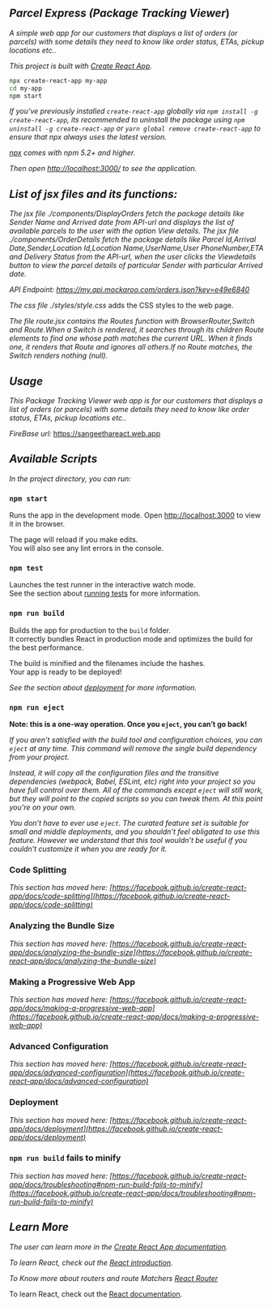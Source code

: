 ## _Parcel Express (Package Tracking Viewer_)

_A simple web app for our customers that displays a list of orders (or parcels)
with some details they need to know like order status, ETAs, pickup locations etc.._

_This project is built with [Create React App](https://github.com/facebook/create-react-app)._

```sh
npx create-react-app my-app
cd my-app
npm start
```

_If you've previously installed `create-react-app` globally via `npm install -g create-react-app`, its recommended to uninstall the package using `npm uninstall -g create-react-app` or `yarn global remove create-react-app` to ensure that npx always uses the latest version._

_[npx](https://medium.com/@maybekatz/introducing-npx-an-npm-package-runner-55f7d4bd282b) comes with npm 5.2+ and higher._

_Then open [http://localhost:3000/](http://localhost:3000/) to see the application.<br>_

## _List of jsx files and its functions:_

_The jsx file ./components/DisplayOrders fetch the package details like Sender Name and Arrived date from API-url and displays the list of available parcels to the user with the option View details._
_The jsx file ./components/OrderDetails fetch the package details like
Parcel Id,Arrival Date,Sender,Location Id,Location Name,UserName,User PhoneNumber,ETA and Delivery Status from the API-url, when the user clicks the Viewdetails button to view the parcel details of particular Sender with particular Arrived date._

_API Endpoint: https://my.api.mockaroo.com/orders.json?key=e49e6840_

_The css file ./styles/style.css_ adds the CSS styles to the web page.

_The file route.jsx contains the Routes function with
BrowserRouter,Switch and Route.When a Switch is rendered, it searches through its children Route elements to find one whose path matches the current URL. When it finds one, it renders that Route and ignores all others.If no Route matches, the Switch renders nothing (null)._

## _Usage_

_This Package Tracking Viewer web app is for our customers that displays a list of orders (or parcels)
with some details they need to know like order status, ETAs, pickup locations etc.._

_FireBase url:_ https://sangeethareact.web.app

## _Available Scripts_

_In the project directory, you can run:_

### `npm start`

Runs the app in the development mode.
Open [http://localhost:3000](http://localhost:3000) to view it in the browser.

The page will reload if you make edits.\
You will also see any lint errors in the console.

### `npm test`

Launches the test runner in the interactive watch mode.\
See the section about [running tests](https://facebook.github.io/create-react-app/docs/running-tests) for more information.

### `npm run build`

Builds the app for production to the `build` folder.\
 It correctly bundles React in production mode and optimizes the build for the best performance.

The build is minified and the filenames include the hashes.\
Your app is ready to be deployed!

_See the section about [deployment](https://facebook.github.io/create-react-app/docs/deployment) for more information._

### `npm run eject`

**Note: this is a one-way operation. Once you `eject`, you can’t go back!**

_If you aren’t satisfied with the build tool and configuration choices, you can `eject` at any time. This command will remove the single build dependency from your project._

_Instead, it will copy all the configuration files and the transitive dependencies (webpack, Babel, ESLint, etc) right into your project so you have full control over them. All of the commands except `eject` will still work, but they will point to the copied scripts so you can tweak them. At this point you’re on your own._

_You don’t have to ever use `eject`. The curated feature set is suitable for small and middle deployments, and you shouldn’t feel obligated to use this feature. However we understand that this tool wouldn’t be useful if you couldn’t customize it when you are ready for it._

### Code Splitting

_This section has moved here: [https://facebook.github.io/create-react-app/docs/code-splitting](https://facebook.github.io/create-react-app/docs/code-splitting)_

### Analyzing the Bundle Size

_This section has moved here: [https://facebook.github.io/create-react-app/docs/analyzing-the-bundle-size](https://facebook.github.io/create-react-app/docs/analyzing-the-bundle-size)_

### Making a Progressive Web App

_This section has moved here: [https://facebook.github.io/create-react-app/docs/making-a-progressive-web-app](https://facebook.github.io/create-react-app/docs/making-a-progressive-web-app)_

### Advanced Configuration

_This section has moved here: [https://facebook.github.io/create-react-app/docs/advanced-configuration](https://facebook.github.io/create-react-app/docs/advanced-configuration)_

### Deployment

_This section has moved here: [https://facebook.github.io/create-react-app/docs/deployment](https://facebook.github.io/create-react-app/docs/deployment)_

### `npm run build` fails to minify

_This section has moved here: [https://facebook.github.io/create-react-app/docs/troubleshooting#npm-run-build-fails-to-minify](https://facebook.github.io/create-react-app/docs/troubleshooting#npm-run-build-fails-to-minify)_

## _Learn More_

_The user can learn more in the [Create React App documentation](https://create-react-app.dev/docs/getting-started/)._

_To learn React, check out the [React introduction](https://dev.to/eduardo_alvarez_946ae8b20/react-introduction-58ln)._

_To Know more about routers and route Matchers [React Router](https://reactrouter.com/web/guides/primary-components.)_

To learn React, check out the [React documentation](https://reactjs.org/).
